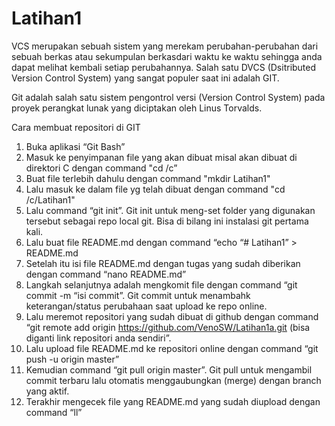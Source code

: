 # Latihan1
VCS merupakan sebuah sistem yang merekam perubahan-perubahan dari sebuah berkas atau
sekumpulan berkasdari waktu ke waktu sehingga anda dapat melihat kembali setiap perubahannya.
Salah satu DVCS (Dsitributed Version Control System) yang sangat populer saat ini adalah GIT.

Git adalah salah satu sistem pengontrol versi (Version Control System) pada proyek
perangkat lunak yang diciptakan oleh Linus Torvalds.

Cara membuat repositori di GIT
1. Buka aplikasi “Git Bash”
2. Masuk ke penyimpanan file yang akan dibuat misal akan dibuat di direktori C dengan command "cd /c”
3. Buat file terlebih dahulu dengan command "mkdir Latihan1"
4. Lalu masuk ke dalam file yg telah dibuat dengan command "cd /c/Latihan1"
5. Lalu command “git init”. Git init untuk meng-set folder yang digunakan tersebut sebagai repo local git. Bisa di bilang ini instalasi git pertama kali.
6. Lalu buat file README.md dengan command “echo “# Latihan1” > README.md
7. Setelah itu isi file README.md dengan tugas yang sudah diberikan dengan command “nano README.md”
8. Langkah selanjutnya adalah mengkomit file dengan command “git commit -m “isi commit”. Git commit untuk menambahk keterangan/status perubahaan saat upload ke repo online.
9. Lalu meremot repositori yang sudah dibuat di github dengan command “git remote add origin https://github.com/VenoSW/Latihan1a.git (bisa diganti link repositori anda sendiri”.
10.	Lalu upload file README.md ke repositori online dengan command “git push -u origin master”
11.	Kemudian command “git pull origin master”. Git pull untuk mengambil commit terbaru lalu otomatis menggaubungkan (merge) dengan branch yang aktif.
12.	Terakhir mengecek file yang README.md yang sudah diupload dengan command “ll”


